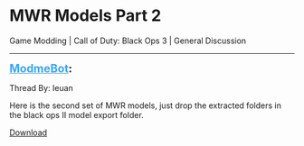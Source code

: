 # MWR Models Part 2
Game Modding | Call of Duty: Black Ops 3 | General Discussion

---
<strong style="font-size: 1.4em;"><span style="text-decoration: underline;text-decoration-color: #34a7f9;"><span style="color:#34a7f9;">ModmeBot</span></span>:</strong>

<p>Thread By: Ieuan<br /><p style="text-align:left;">Here is the second set of MWR models, just drop the extracted folders in the black ops II model export folder.</p><p style="text-align:left;"></p><p style="text-align:left;"><a href="https://drive.google.com/open?id=0BwMpdOR2ABDOTEZTelFrS1Bxc2c">Download</a></p></p>
